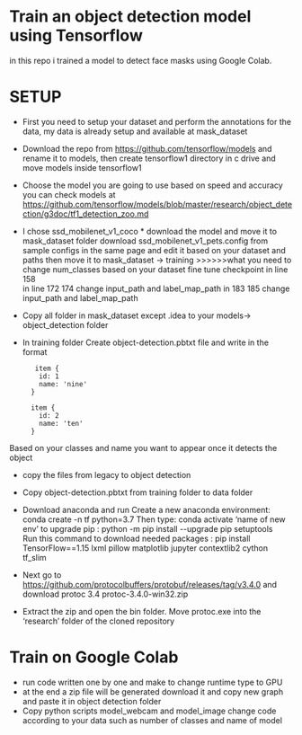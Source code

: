# Train an object detection model using Tensorflow
in this repo i trained a model to detect face masks using Google Colab.

# SETUP
* First you need to setup your dataset and perform the annotations for the data, my data is already setup and available at mask_dataset
* Download the repo from https://github.com/tensorflow/models and rename it to models, then create tensorflow1 directory in c drive and move models inside tensorflow1 
* Choose the model you are going to use based on speed and accuracy you can check models at https://github.com/tensorflow/models/blob/master/research/object_detection/g3doc/tf1_detection_zoo.md

* I chose ssd_mobilenet_v1_coco
        * download the model and move it to mask_dataset folder
        download ssd_mobilenet_v1_pets.config from sample configs in the same page and edit it based on your dataset and paths then move it to mask_dataset -> training
              >>>>>>what you need to change	
                num_classes based on your dataset
	              fine tune checkpoint in line 158  
	              in line 172 174 change input_path and label_map_path
	              in 183 185  change input_path and label_map_path
* Copy all folder in mask_dataset except .idea to your models-> object_detection folder
* In training folder
	    Create object-detection.pbtxt file and write in the format 
	    
     
		 item {
		  id: 1
		  name: 'nine'
		}

		item {
		  id: 2
		  name: 'ten'
		}

    
    

Based on your classes and name you want to appear once it detects the object

* copy the files from legacy to object detection
* Copy object-detection.pbtxt from training folder to data folder
* Download anaconda and run 
	  Create a new anaconda environment: conda create -n tf python=3.7
    Then type: conda activate ‘name of new env’
    to upgrade pip : python -m pip install --upgrade pip setuptools    
    Run this command to download needed packages : pip install TensorFlow==1.15 lxml pillow matplotlib jupyter contextlib2 cython tf_slim   

* Next go to https://github.com/protocolbuffers/protobuf/releases/tag/v3.4.0 and  download protoc 3.4 protoc-3.4.0-win32.zip
* Extract the zip and open the bin folder. Move protoc.exe into the ‘research’ folder of the cloned repository 

# Train on Google Colab
* run code written one by one and make to change runtime type to GPU
* at the end a zip file will be generated download it and copy new graph and paste it in object detection folder
* Copy python scripts model_webcam and model_image change code according to your data such as number of classes and name of model




